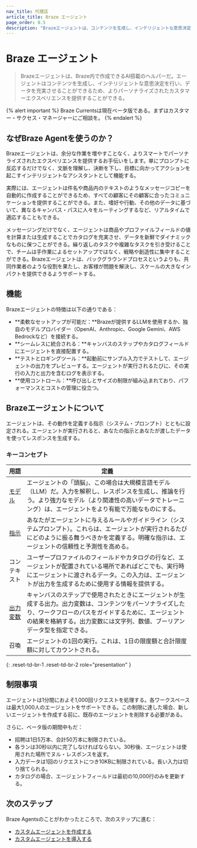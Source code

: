 ```yaml
---
nav_title: 代理店
article_title: Braze エージェント
page_order: 0.5
description: "Brazeエージェントは、コンテンツを生成し、インテリジェントな意思決定を行い、データを充実させることができるので、よりパーソナライズされたカスタマーエクスペリエンスを提供することができる。"
---
```


# Braze エージェント

> Brazeエージェントは、Braze内で作成できるAI搭載のヘルパーだ。エージェントはコンテンツを生成し、インテリジェントな意思決定を行い、データを充実させることができるため、よりパーソナライズされたカスタマーエクスペリエンスを提供することができる。

{% alert important %}
Braze Currentsは現在ベータ版である。まずはカスタマー・サクセス・マネージャーにご相談を。
{% endalert %}

## なぜBraze Agentを使うのか？

Brazeエージェントは、余分な作業を増やすことなく、よりスマートでパーソナライズされたエクスペリエンスを提供するお手伝いをします。単にプロンプトに反応するだけでなく、文脈を理解し、決断を下し、目標に向かってアクションを起こすインテリジェントなアシスタントとして機能する。

実際には、エージェントは件名や商品内のテキストのようなメッセージコピーを自動的に作成することができるため、すべての顧客にその顧客に合ったコミュニケーションを提供することができる。また、嗜好や行動、その他のデータに基づいて、異なるキャンバス・パスに人々をルーティングするなど、リアルタイムで適応することもできる。

メッセージングだけでなく、エージェントは商品やプロファイルフィールドの値を計算または生成することでカタログを充実させ、データを新鮮でダイナミックなものに保つことができる。繰り返しのタスクや複雑なタスクを引き受けることで、チームは手作業によるセットアップではなく、戦略や創造性に集中することができる。Brazeエージェントは、バックグラウンドプロセスというよりも、共同作業者のような役割を果たし、お客様が問題を解決し、スケールの大きなインパクトを提供できるようサポートする。

## 機能

Brazeエージェントの特徴は以下の通りである：

- **柔軟なセットアップが可能だ：**Brazeが提供するLLMを使用するか、独自のモデルプロバイダー（OpenAI、Anthropic、Google Gemini、AWS Bedrockなど）を接続する。
- **シームレスに統合される：**キャンバスのステップやカタログフィールドにエージェントを直接配置する。
- **テストとロギングツール：**起動前にサンプル入力でテストして、エージェントの出力をプレビューする。エージェントが実行されるたびに、その実行の入力と出力を含むログを表示する。
- **使用コントロール：**呼び出しとサイズの制限が組み込まれており、パフォーマンスとコストの管理に役立つ。

## Brazeエージェントについて

エージェントは、その動作を定義する指示（システム・プロンプト）とともに設定される。エージェントが実行されると、あなたの指示とあなたが渡したデータを使ってレスポンスを生成する。 

### キーコンセプト

| 用語 | 定義 |
| --- | --- |
| [モデル]({{site.baseurl}}/user_guide/brazeai/agents/creating_agents/#models) | エージェントの「頭脳」、この場合は大規模言語モデル（LLM）だ。入力を解釈し、レスポンスを生成し、推論を行う。より強力なモデル（より関連性の高いデータでトレーニング）は、エージェントをより有能で万能なものにする。 |
| [指示]({{site.baseurl}}/user_guide/brazeai/agents/creating_agents/#writing-instructions) | あなたがエージェントに与えるルールやガイドライン（システムプロンプト）。これらは、エージェントが実行されるたびにどのように振る舞うべきかを定義する。明確な指示は、エージェントの信頼性と予測性を高める。 |
| コンテキスト | ユーザープロファイルのフィールドやカタログの行など、エージェントが配置されている場所であればどこでも、実行時にエージェントに渡されるデータ。この入力は、エージェントが出力を生成するために使用する情報を提供する。 |
| [出力変数]({{site.baseurl}}/user_guide/engagement_tools/canvas/canvas_components/agent_step/#step-3-define-the-output-variable) | キャンバスのステップで使用されたときにエージェントが生成する出力。出力変数は、コンテンツをパーソナライズしたり、ワークフローのパスをガイドするために、エージェントの結果を格納する。出力変数には文字列、数値、ブーリアンデータ型を指定できる。  |
| 召喚 | エージェントの1回の実行。これは、1日の限度額と合計限度額に対してカウントされる。 |
{: .reset-td-br-1 .reset-td-br-2 role="presentation" }

## 制限事項

エージェントは1分間におよそ1,000回リクエストを処理する。各ワークスペースは最大1,000人のエージェントをサポートできる。この制限に達した場合、新しいエージェントを作成する前に、既存のエージェントを削除する必要がある。 

さらに、ベータ版の期間中もだ：

- 招聘は1日5万本、合計50万本に制限されている。
- 各ランは30秒以内に完了しなければならない。30秒後、エージェントは使用された場所でヌル・レスポンスを返す。
- 入力データは1回のリクエストにつき10KBに制限されている。長い入力は切り捨てられる。
- カタログの場合、エージェントフィールドは最初の10,000行のみを更新する。

## 次のステップ

Braze Agentsのことがわかったところで、次のステップに進む：

- [カスタムエージェントを作成する]({{site.baseurl}}/user_guide/brazeai/agents/creating_agents/)
- [カスタムエージェントを導入する]({{site.baseurl}}/user_guide/brazeai/agents/deploying_agents/)
